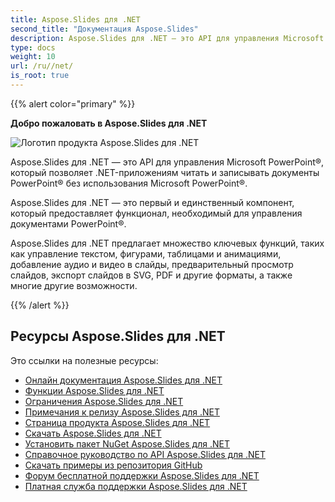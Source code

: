 ```yaml
---
title: Aspose.Slides для .NET
second_title: "Документация Aspose.Slides"
description: Aspose.Slides для .NET — это API для управления Microsoft PowerPoint®, который позволяет .NET-приложениям читать и записывать документы PowerPoint® без использования Microsoft PowerPoint®.
type: docs
weight: 10
url: /ru//net/
is_root: true
---
```


{{% alert color="primary" %}}

**Добро пожаловать в Aspose.Slides для .NET**

![Логотип продукта Aspose.Slides для .NET](home_1.png)

Aspose.Slides для .NET — это API для управления Microsoft PowerPoint®, который позволяет .NET-приложениям читать и записывать документы PowerPoint® без использования Microsoft PowerPoint®.

Aspose.Slides для .NET — это первый и единственный компонент, который предоставляет функционал, необходимый для управления документами PowerPoint®.

Aspose.Slides для .NET предлагает множество ключевых функций, таких как управление текстом, фигурами, таблицами и анимациями, добавление аудио и видео в слайды, предварительный просмотр слайдов, экспорт слайдов в SVG, PDF и другие форматы, а также многие другие возможности.

{{% /alert %}}

## Ресурсы Aspose.Slides для .NET

Это ссылки на полезные ресурсы:

- [Онлайн документация Aspose.Slides для .NET](/slides/net/)
- [Функции Aspose.Slides для .NET](/slides/net/features-overview/)
- [Ограничения Aspose.Slides для .NET](/slides/net/known-issues/)
- [Примечания к релизу Aspose.Slides для .NET](https://releases.aspose.com/slides/net/release-notes/)
- [Страница продукта Aspose.Slides для .NET](https://products.aspose.com/slides/net/)
- [Скачать Aspose.Slides для .NET](https://releases.aspose.com/slides/net/)
- [Установить пакет NuGet Aspose.Slides для .NET](https://www.nuget.org/packages/Aspose.Slides.NET/)
- [Справочное руководство по API Aspose.Slides для .NET](https://reference.aspose.com/slides/net)
- [Скачать примеры из репозитория GitHub](https://github.com/aspose-slides/Aspose.Slides-for-.NET)
- [Форум бесплатной поддержки Aspose.Slides для .NET](https://forum.aspose.com/c/slides/11)
- [Платная служба поддержки Aspose.Slides для .NET](https://helpdesk.aspose.com/)
